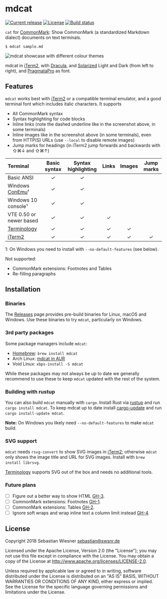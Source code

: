 # mdcat

[![Current release](https://img.shields.io/crates/v/mdcat.svg)][crates]
[![License](ttps://img.shields.io/github/license/lunaryorn/mdcat.svg)][license]
[![Build status](https://img.shields.io/travis/lunaryorn/mdcat/master.svg)][travis]

`cat` for [CommonMark][]: Show CommonMark (a standardized Markdown dialect)
documents on text terminals.

```
$ mdcat sample.md
```

![mdcat showcase with different colour themes][sxs]

mdcat in [iTerm2], with [Dracula], and [Solarized] Light and Dark (from left to
right), and [PragmataPro] as font.

[crates]: https://crates.io/crates/mdcat
[license]: https://github.com/lunaryorn/mdcat/blob/master/LICENSE
[travis]: https://travis-ci.org/lunaryorn/mdcat
[CommonMark]: http://commonmark.org
[Solarized]: http://ethanschoonover.com/solarized
[dracula]: https://draculatheme.com/iterm/
[iterm2]: https://www.iterm2.com
[PragmataPro]: https://www.fsd.it/shop/fonts/pragmatapro/
[sxs]: https://raw.githubusercontent.com/lunaryorn/mdcat/master/screenshots/side-by-side.png

## Features

`mdcat` works best with [iTerm2] or a compatible terminal emulator, and a good
terminal font which includes italic characters.  It supports

* All CommonMark syntax
* Syntax highlighting for code blocks
* Inline links (note the dashed underline like in the screenshot above, in some
  terminals)
* Inline images like in the screenshot above (in some terminals), even from
  HTTP(S) URLs (use `--local` to disable remote images)
* Jump marks for headings (in iTerm2 jump forwards and backwards with
  <key>⇧⌘↓</key> and <key>⇧⌘↑</key>)

| Terminal                |  Basic syntax | Syntax highlighting | Links | Images | Jump marks |
| :---------------------- | :-----------: | :-----------------: | :---: | :----: | :--------: |
| Basic ANSI              | ✓             | ✓                   |       |        |            |
| Windows [ConEmu][]¹     | ✓             | ✓                   |       |        |            |
| Windows 10 console¹     | ✓             | ✓                   |       |        |            |
| VTE 0.50 or newer based | ✓             | ✓                   | ✓     |        |            |
| [Terminology][]         | ✓             | ✓                   | ✓     | ✓      |            |
| [iTerm2][]              | ✓             | ✓                   | ✓     | ✓      | ✓          |

1: On Windows you need to install with `--no-default-features` (see below).

Not supported:

* CommonMark extensions: Footnotes and Tables
* Re-filling paragraphs

[Terminology]: http://terminolo.gy
[ConEmu]: https://conemu.github.io

## Installation

### Binaries

The [Releases] page provides pre-build binaries for Linux, macOS and Windows.
Use these binaries to try `mdcat`, particularly on Windows.

[Releases]: https://github.com/lunaryorn/mdcat/releases

### 3rd party packages

Some package managers include `mdcat`:

* [Homebrew]: `brew install mdcat`
* Arch Linux: [mdcat in AUR][aur]
* Void Linux: `xbps-install -S mdcat`

While these packages may not always be up to date we generally recommend to use
these to keep `mdcat` updated with the rest of the system.

[Homebrew]: https://brew.sh
[aur]: https://aur.archlinux.org/packages/mdcat/

### Building with rustup

You can also build `mdcat` manually with `cargo`.  Install Rust via [rustup] and
run `cargo install mdcat`.  To keep mdcat up to date install [cargo-update] and
run `cargo install-update mdcat`.

**Note:** On Windows you likely need `--no-default-features` to make `mdcat`
build.

[rustup]: https://www.rustup.rs
[cargo-update]: https://github.com/nabijaczleweli/cargo-update

### SVG support

`mdcat` needs `rsvg-convert` to show SVG images in [iTerm2]; otherwise `mdcat`
only shows the image title and URL for SVG images.  Install with `brew install
librsvg`.

[Terminology] supports SVG out of the box and needs no additional tools.

### Future plans

- [ ] Figure out a better way to show HTML [GH-3].
- [ ] CommonMark extensions: Footnotes [GH-1].
- [ ] CommonMark extensions: Tables [GH-2].
- [ ] Ignore soft wraps and wrap inline text a column limit instead [GH-4].

[GH-1]: https://github.com/lunaryorn/mdcat/issues/1
[GH-2]: https://github.com/lunaryorn/mdcat/issues/2
[GH-3]: https://github.com/lunaryorn/mdcat/issues/3
[GH-4]: https://github.com/lunaryorn/mdcat/issues/4

## License

Copyright 2018 Sebastian Wiesner <sebastian@swsnr.de>

Licensed under the Apache License, Version 2.0 (the "License"); you may not use
this file except in compliance with the License. You may obtain a copy of the
License at <http://www.apache.org/licenses/LICENSE-2.0>.

Unless required by applicable law or agreed to in writing, software distributed
under the License is distributed on an "AS IS" BASIS, WITHOUT WARRANTIES OR
CONDITIONS OF ANY KIND, either express or implied. See the License for the
specific language governing permissions and limitations under the License.
